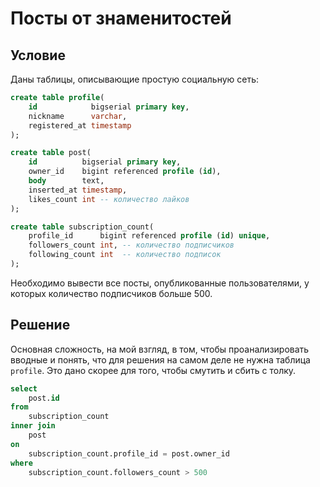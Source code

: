 # Посты от знаменитостей

## Условие

Даны таблицы, описывающие простую социальную сеть:

```sql
create table profile(
    id            bigserial primary key,
    nickname      varchar,
    registered_at timestamp
);

create table post(
    id          bigserial primary key,
    owner_id    bigint referenced profile (id),
    body        text,
    inserted_at timestamp,
    likes_count int -- количество лайков
);

create table subscription_count(
    profile_id      bigint referenced profile (id) unique,
    followers_count int, -- количество подписчиков
    following_count int  -- количество подписок
);
```

Необходимо вывести все посты, опубликованные пользователями, у которых количество подписчиков больше 500.

## Решение

Основная сложность, на мой взгляд, в том, чтобы проанализировать вводные и понять, что для решения на самом деле не нужна таблица `profile`. Это дано скорее для того, чтобы смутить и сбить с толку.

```sql
select 
    post.id
from
    subscription_count
inner join
    post
on 
    subscription_count.profile_id = post.owner_id
where 
    subscription_count.followers_count > 500
```
